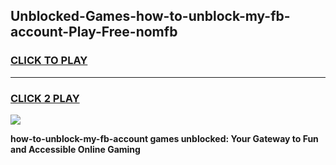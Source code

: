 
## Unblocked-Games-how-to-unblock-my-fb-account-Play-Free-nomfb
<h3>
<a href="https://premium76.site?title=how-to-unblock-my-fb-account&ref=20M">CLICK TO PLAY</a></h3>
<hr>

<h3>
<a href="https://premium76.site?title=how-to-unblock-my-fb-account&ref=20M">CLICK 2 PLAY</a>
  
</h3>

<a href="https://premium76.site?title=how-to-unblock-my-fb-account&ref=19M"><img src="https://clearcache.store/games.png"></a>


**how-to-unblock-my-fb-account games unblocked: Your Gateway to Fun and Accessible Online Gaming**

